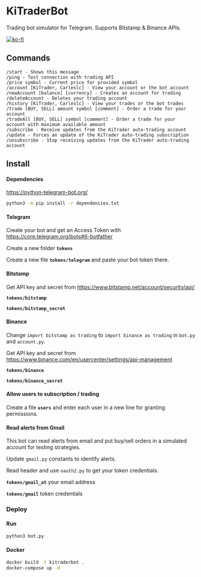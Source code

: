 # KiTraderBot
Trading bot simulator for Telegram. Supports Bitstamp & Binance APIs.

[![ko-fi](https://www.ko-fi.com/img/githubbutton_sm.svg)](https://ko-fi.com/carleslc)

## Commands

```
/start - Shows this message
/ping - Test connection with trading API
/price symbol - Current price for provided symbol
/account [KiTrader, Carleslc] - View your account or the bot account
/newAccount [balance] [currency] - Creates an account for trading
/deleteAccount - Deletes your trading account
/history [KiTrader, Carleslc] - View your trades or the bot trades
/trade [BUY, SELL] amount symbol [comment] - Order a trade for your account
/tradeAll [BUY, SELL] symbol [comment] - Order a trade for your account with maximum available amount
/subscribe - Receive updates from the KiTrader auto-trading account
/update - Forces an update of the KiTrader auto-trading subscription
/unsubscribe - Stop receiving updates from the KiTrader auto-trading account
```

## Install

#### Dependencies

https://python-telegram-bot.org/

```bash
python3 -m pip install -r dependencies.txt
```

#### Telegram

Create your bot and get an Access Token with https://core.telegram.org/bots#6-botfather

Create a new folder **`tokens`**

Create a new file **`tokens/telegram`** and paste your bot token there.

#### Bitstamp

Get API key and secret from https://www.bitstamp.net/account/security/api/

**`tokens/bitstamp`**

**`tokens/bitstamp_secret`**

#### Binance

Change `import bitstamp as trading` to `import binance as trading` in `bot.py` and `account.py`.

Get API key and secret from https://www.binance.com/en/usercenter/settings/api-management

**`tokens/binance`**

**`tokens/binance_secret`**

#### Allow users to subscription / trading

Create a file **`users`** and enter each user in a new line for granting permissions.

#### Read alerts from Gmail

This bot can read alerts from email and put buy/sell orders in a simulated account for testing strategies.

Update `gmail.py` constants to identify alerts.

Read header and use `oauth2.py` to get your token credentials.

**`tokens/gmail_at`** your email address

**`tokens/gmail`** token credentials

### Deploy

#### Run

```bash
python3 bot.py
```

#### Docker

```bash
docker build -t kitraderbot .
docker-compose up -d
```
